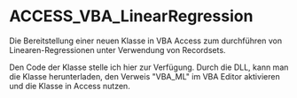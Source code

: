 # ACCESS_VBA_LinearRegression
Die Bereitstellung einer neuen Klasse in VBA Access zum durchführen von Linearen-Regressionen unter Verwendung von Recordsets.

Den Code der Klasse stelle ich hier zur Verfügung. Durch die DLL, kann man die Klasse herunterladen, den Verweis "VBA_ML" im VBA Editor aktivieren und die Klasse in Access nutzen.
